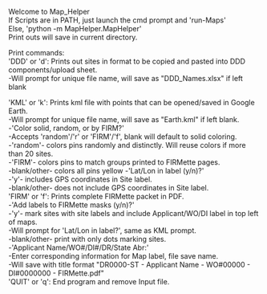 Welcome to Map_Helper  
If Scripts are in PATH, just launch the cmd prompt and 'run-Maps'  
Else, 'python -m MapHelper.MapHelper'  
Print outs will save in current directory.  
  
Print commands:  
'DDD' or 'd': Prints out sites in format to be copied and pasted into DDD components/upload sheet.  
	-Will prompt for unique file name, will save as "DDD_Names.xlsx" if left blank  
  
'KML' or 'k': Prints kml file with points that can be opened/saved in Google Earth.  
	-Will prompt for unique file name, will save as "Earth.kml" if left blank.  
	-'Color solid, random, or by FIRM?'  
		-Accepts 'random'/'r' or 'FIRM'/'f', blank will default to solid coloring.  
		-'random'- colors pins randomly and distinctly. Will reuse colors if more than 20 sites.  
		-'FIRM'- colors pins to match groups printed to FIRMette pages.  
		-blank/other- colors all pins yellow
	-'Lat/Lon in label (y/n)?'  
		-'y'- includes GPS coordinates in Site label.  
		-blank/other- does not include GPS coordinates in Site label.  
'FIRM' or 'f': Prints complete FIRMette packet in PDF.  
	-'Add labels to FIRMette masks (y/n)?'  
		-'y'- mark sites with site labels and include Applicant/WO/DI label in top left of maps.  
			-Will prompt for 'Lat/Lon in label?', same as KML prompt.  
		-blank/other- print with only dots marking sites.  
	-'Applicant Name/WO#/DI#/DR/State Abr:'  
		-Enter corresponding information for Map label, file save name.  
		-Will save with title format "DR0000-ST - Applicant Name - WO#00000 - DI#0000000 - FIRMette.pdf"  
'QUIT' or 'q': End program and remove Input file.